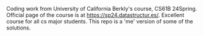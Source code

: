 Coding work from University of California Berkly's course, CS61B 24Spring. Official page of the course is at https://sp24.datastructur.es/. Excellent course for all cs major students. 
This repo is a 'me' version of some of the solutions.
